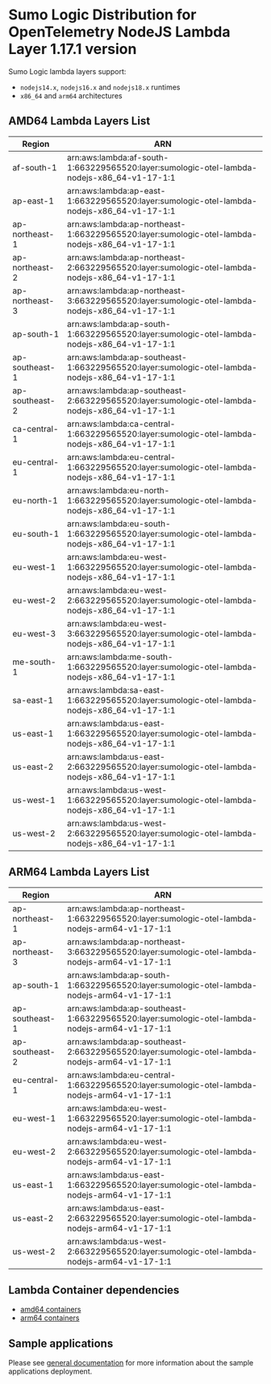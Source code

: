 # Sumo Logic Distribution for OpenTelemetry NodeJS Lambda Layer 1.17.1 version

Sumo Logic lambda layers support:

- `nodejs14.x`, `nodejs16.x` and `nodejs18.x` runtimes
- `x86_64` and `arm64` architectures

## AMD64 Lambda Layers List

| Region         | ARN                                                                                            |
|----------------|------------------------------------------------------------------------------------------------|
| af-south-1     | arn:aws:lambda:af-south-1:663229565520:layer:sumologic-otel-lambda-nodejs-x86_64-v1-17-1:1     |
| ap-east-1      | arn:aws:lambda:ap-east-1:663229565520:layer:sumologic-otel-lambda-nodejs-x86_64-v1-17-1:1      |
| ap-northeast-1 | arn:aws:lambda:ap-northeast-1:663229565520:layer:sumologic-otel-lambda-nodejs-x86_64-v1-17-1:1 |
| ap-northeast-2 | arn:aws:lambda:ap-northeast-2:663229565520:layer:sumologic-otel-lambda-nodejs-x86_64-v1-17-1:1 |
| ap-northeast-3 | arn:aws:lambda:ap-northeast-3:663229565520:layer:sumologic-otel-lambda-nodejs-x86_64-v1-17-1:1 |
| ap-south-1     | arn:aws:lambda:ap-south-1:663229565520:layer:sumologic-otel-lambda-nodejs-x86_64-v1-17-1:1     |
| ap-southeast-1 | arn:aws:lambda:ap-southeast-1:663229565520:layer:sumologic-otel-lambda-nodejs-x86_64-v1-17-1:1 |
| ap-southeast-2 | arn:aws:lambda:ap-southeast-2:663229565520:layer:sumologic-otel-lambda-nodejs-x86_64-v1-17-1:1 |
| ca-central-1   | arn:aws:lambda:ca-central-1:663229565520:layer:sumologic-otel-lambda-nodejs-x86_64-v1-17-1:1   |
| eu-central-1   | arn:aws:lambda:eu-central-1:663229565520:layer:sumologic-otel-lambda-nodejs-x86_64-v1-17-1:1   |
| eu-north-1     | arn:aws:lambda:eu-north-1:663229565520:layer:sumologic-otel-lambda-nodejs-x86_64-v1-17-1:1     |
| eu-south-1     | arn:aws:lambda:eu-south-1:663229565520:layer:sumologic-otel-lambda-nodejs-x86_64-v1-17-1:1     |
| eu-west-1      | arn:aws:lambda:eu-west-1:663229565520:layer:sumologic-otel-lambda-nodejs-x86_64-v1-17-1:1      |
| eu-west-2      | arn:aws:lambda:eu-west-2:663229565520:layer:sumologic-otel-lambda-nodejs-x86_64-v1-17-1:1      |
| eu-west-3      | arn:aws:lambda:eu-west-3:663229565520:layer:sumologic-otel-lambda-nodejs-x86_64-v1-17-1:1      |
| me-south-1     | arn:aws:lambda:me-south-1:663229565520:layer:sumologic-otel-lambda-nodejs-x86_64-v1-17-1:1     |
| sa-east-1      | arn:aws:lambda:sa-east-1:663229565520:layer:sumologic-otel-lambda-nodejs-x86_64-v1-17-1:1      |
| us-east-1      | arn:aws:lambda:us-east-1:663229565520:layer:sumologic-otel-lambda-nodejs-x86_64-v1-17-1:1      |
| us-east-2      | arn:aws:lambda:us-east-2:663229565520:layer:sumologic-otel-lambda-nodejs-x86_64-v1-17-1:1      |
| us-west-1      | arn:aws:lambda:us-west-1:663229565520:layer:sumologic-otel-lambda-nodejs-x86_64-v1-17-1:1      |
| us-west-2      | arn:aws:lambda:us-west-2:663229565520:layer:sumologic-otel-lambda-nodejs-x86_64-v1-17-1:1      |

## ARM64 Lambda Layers List

| Region         | ARN                                                                                           |
|----------------|-----------------------------------------------------------------------------------------------|
| ap-northeast-1 | arn:aws:lambda:ap-northeast-1:663229565520:layer:sumologic-otel-lambda-nodejs-arm64-v1-17-1:1 |
| ap-northeast-3 | arn:aws:lambda:ap-northeast-3:663229565520:layer:sumologic-otel-lambda-nodejs-arm64-v1-17-1:1 |
| ap-south-1     | arn:aws:lambda:ap-south-1:663229565520:layer:sumologic-otel-lambda-nodejs-arm64-v1-17-1:1     |
| ap-southeast-1 | arn:aws:lambda:ap-southeast-1:663229565520:layer:sumologic-otel-lambda-nodejs-arm64-v1-17-1:1 |
| ap-southeast-2 | arn:aws:lambda:ap-southeast-2:663229565520:layer:sumologic-otel-lambda-nodejs-arm64-v1-17-1:1 |
| eu-central-1   | arn:aws:lambda:eu-central-1:663229565520:layer:sumologic-otel-lambda-nodejs-arm64-v1-17-1:1   |
| eu-west-1      | arn:aws:lambda:eu-west-1:663229565520:layer:sumologic-otel-lambda-nodejs-arm64-v1-17-1:1      |
| eu-west-2      | arn:aws:lambda:eu-west-2:663229565520:layer:sumologic-otel-lambda-nodejs-arm64-v1-17-1:1      |
| us-east-1      | arn:aws:lambda:us-east-1:663229565520:layer:sumologic-otel-lambda-nodejs-arm64-v1-17-1:1      |
| us-east-2      | arn:aws:lambda:us-east-2:663229565520:layer:sumologic-otel-lambda-nodejs-arm64-v1-17-1:1      |
| us-west-2      | arn:aws:lambda:us-west-2:663229565520:layer:sumologic-otel-lambda-nodejs-arm64-v1-17-1:1      |

## Lambda Container dependencies

- [amd64 containers](https://github.com/SumoLogic/sumologic-otel-lambda/releases/download/nodejs-v1.17.1/opentelemetry-nodejs-amd64.zip)
- [arm64 containers](https://github.com/SumoLogic/sumologic-otel-lambda/releases/download/nodejs-v1.17.1/opentelemetry-nodejs-arm64.zip)

## Sample applications

Please see [general documentation](../docs/sample_applications.md) for more information about the sample applications deployment.
